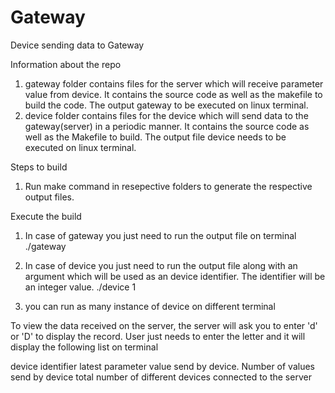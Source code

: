 # Gateway
Device sending data to Gateway

Information about the repo
1) gateway folder contains files for the server which will receive parameter value from device. It contains the source code as well as the makefile to build the code. The output gateway to be executed on linux terminal.
2) device folder contains files for the device which will send data to the gateway(server) in a periodic manner. It contains the source code as well as the Makefile to build. The output file device needs to be executed on linux terminal. 

Steps to build
1) Run make command in resepective folders to generate the respective output files.

Execute the build
1) In case of gateway you just need to run the output file on terminal
./gateway

2) In case of device you just need to run the output file along with an argument which will be used as an device identifier. The identifier will be an integer value.
./device 1

3) you can run as many instance of device on different terminal

To view the data received on the server, the server will ask you to enter 'd' or 'D' to display the record. User just needs to enter the letter and it will display the following list on terminal

device identifier
latest parameter value send by device.
Number of values send by device
total number of different devices connected to the server
